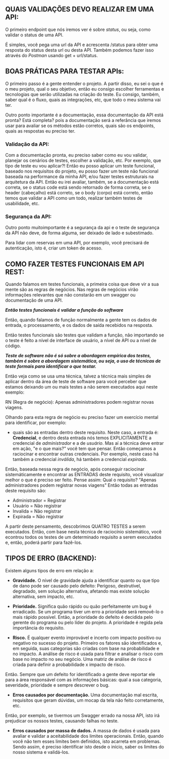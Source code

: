 ## QUAIS VALIDAÇÕES DEVO REALIZAR EM UMA API:

O primeiro endpoint que nós iremos ver é sobre *status*, ou seja, como validar o status de uma API.

É simples, você pega uma url da API e acrescenta /status para obter uma resposta do status desta url ou desta API. Também podemos fazer isso através do *Postman* usando get + url/status.

## BOAS PRÁTICAS PARA TESTAR APIs:

O primeiro passo é a gente entender o projeto. A partir disso, eu sei o que é o meu projeto, qual o seu objetivo, então eu consigo escolher ferramentas e tecnologias que serão utilizadas na criação do teste. Eu consigo, também, saber qual é o fluxo, quais as integrações, etc, que todo o meu sistema vai ter.

Outro ponto importante é a documentação, essa documentação da API está pronta? Está completa? pois a documentação será a referância que iremos usar para avaliar se os métodos estão corretos, quais são os endpoints, quais as respostas eu preciso ter.

### Validação da API:

Com a documentação pronta, eu preciso saber como eu vou validar, planejar os cenários de testes, escolher a validação, etc. Por exemplo, que tipo de teste eu vou aplicar?! Então eu posso aplicar um teste funcional, baseado nos requisitos do projeto, eu posso fazer um teste não funcional baseada na performance da minha API, e/ou fazer testes estruturais na arquitetura da API. Então eu irei avaliar, também, se a documentação está correta, se o status code está sendo retornado de forma correta, se o header (cabeçalho) está correto, se o body (corpo) está correto, então  temos que validar a API como um todo, realizar também testes de usabilidade, etc.

### Segurança da API:

Outro ponto muitoimportante é a segurança da api e o teste de segurança da API não deve, de forma alguma, ser deixado de lado e subestimado. 

Para lidar com reservas em uma API, por exemplo, você precisará de autenticação, isto é, criar um token de acesso.

## COMO FAZER TESTES FUNCIONAIS EM API REST:

Quando falamos em testes funcionais, a primeira coisa que deve vir a sua mente são as regras de negócios. Nas regras de negócios virão informações relevantes que não constarão em um swagger ou documentação de uma API.

***Então testes funcionais é validar a função do software***

Então, quando falamos de função normalmente a gente tem os dados de entrada, o processamento, e os dados de saída recebidos na resposta.

Então testes funcionais são testes que validam a função, não importando se o teste é feito a nível de interface de usuário, a nível de API ou a nível de código.

***Teste de software não é só sobre a abordagem empírica dos testes, também é sobre a abordagem sistemática, ou seja, o uso de técnicas de teste formais para identificar o que testar.***

Então veja como se usa uma técnica, talvez a técnica mais simples de aplicar dentro da área de teste de software para você perceber que estamos deixando um ou mais testes a não serem executados aqui neste exemplo:

RN (Regra de negócio): Apenas administradores podem registrar novas viagens.

Olhando para esta regra de negócio eu preciso fazer um exercício mental para identificar, por exemplo:
- quais são as entradas dentro deste requisito. Neste caso, a entrada é: **Credencial**, e dentro desta entrada nós temos EXPLICITAMENTE a credencial de *administrador* e a de *usuário*. Mas aí a técnica deve entrar em ação, "e o que mais?" você tem que pensar. Então começamos a raciocinar e encontrar outras credenciais. Por exemplo, neste caso há também a credencial *inválida*, há também a credencial *expirada*.

Então, baseada nessa regra de negócio, após conseguir raciocinar sistemáticamente e encontrar as  ENTRADAS deste requisito, você visualizar melhor o que é preciso  ser feito. Pense assim: Qual o requisito? "Apenas administradores podem registrar novas viagens" Então todas as entradas deste requisito são:
- Administrador = Registrar
- Usuário = Não registrar
- Invalida = Não registrar
- Expirada = Não  registrar

A partir deste pensamento, descobrimos QUATRO TESTES a serem executados. Então, com base nesta técnica de raciocínio sistemático, você econtrou todos os testes de um determinado requisito a serem executados e, então, poderá partir para fazê-los.

## TIPOS DE ERRO (BACKEND):

Existem alguns tipos de erro em relação a:

- **Gravidade.** O nível de gravidade ajuda a identificar quanto ou que tipo de dano pode ser causado pelo defeito: Perigoso, destrutível, degradado, sem solução alternativa, afetando mas existe solução alternativa, sem impacto, etc.

- **Prioridade.** Significa quão rápido ou quão perfeitamente um  bug é erradicado. Se um programa tiver um erro a prioridade será removê-lo o mais rápido possível. Então, a prioridade do defeito é decidida pelo gerente do programa ou pelo líder do projeto. A prioridade é regida pela importância do requisito.

- **Risco.** É qualquer evento improvável e incerto com impacto positivo ou negativo no sucesso do projeto. Primeiro os fatores são identificados e, em seguida, suas categorias são criadas com base na probabilidade e no impacto. A análise de risco é usada para filtrar e analisar o risco com base no impacto no seu negócio. Uma matriz de análise de risco é criada para definir a probabilidade x impacto de risco.

Então. Sempre que um defeito for identificado a gente deve reportar ele para a área responsável com as informações básicas: qual a sua categoria, severidade, prioridade e sempre descrever o bug.

- **Erros causados por documentação.** Uma documentação mal escrita, requisitos que geram dúvidas, um mocap da tela não feito corretamente, etc.

Então, por exemplo, se tivermos um Swagger errado na nossa API, isto irá prejudicar os nossos testes, causando falhas no teste.

- **Erros causados por massa de dados.** A massa de dados é usada para avaliar e validar a aceitabilidade dos limites operacionais. Então, quando você não tem esses limites bem definidos, isto acarreta em problemas. Sendo assim, é preciso identificar isto desde o início, saber os limites do nosso sistema e validá-los.